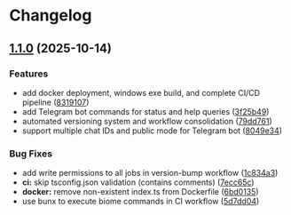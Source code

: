 # Changelog

## [1.1.0](https://github.com/JoShMiQueL/nw-status/compare/nw-status-v1.0.0...nw-status-v1.1.0) (2025-10-14)


### Features

* add docker deployment, windows exe build, and complete CI/CD pipeline ([8319107](https://github.com/JoShMiQueL/nw-status/commit/83191071d580903b6c5e58cb73b10cd68ea4da2b))
* add Telegram bot commands for status and help queries ([3f25b49](https://github.com/JoShMiQueL/nw-status/commit/3f25b4954cf814c47dfe0f0ac4cc00a1e3ed502e))
* automated versioning system and workflow consolidation ([79dd761](https://github.com/JoShMiQueL/nw-status/commit/79dd7614739fdcfb7292d28a8ce3e4e1ace0cbf0))
* support multiple chat IDs and public mode for Telegram bot ([8049e34](https://github.com/JoShMiQueL/nw-status/commit/8049e34f98d32d7bcabfae80a3d712f66c537324))


### Bug Fixes

* add write permissions to all jobs in version-bump workflow ([1c834a3](https://github.com/JoShMiQueL/nw-status/commit/1c834a3d1a8a59a2851cb88c2e46a57d7ac856a4))
* **ci:** skip tsconfig.json validation (contains comments) ([7ecc65c](https://github.com/JoShMiQueL/nw-status/commit/7ecc65cbdd599e61d543b6e3d0f0e8a2b9aaeb94))
* **docker:** remove non-existent index.ts from Dockerfile ([6bd0135](https://github.com/JoShMiQueL/nw-status/commit/6bd01351b7fb06ebf3d45f94dfe303a147e3fe21))
* use bunx to execute biome commands in CI workflow ([5d7dd04](https://github.com/JoShMiQueL/nw-status/commit/5d7dd047ecaf76120d07b293d11c02df0004f8fc))
